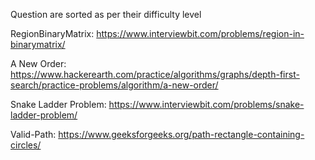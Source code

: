 Question are sorted as per their difficulty level

RegionBinaryMatrix: https://www.interviewbit.com/problems/region-in-binarymatrix/

A New Order: https://www.hackerearth.com/practice/algorithms/graphs/depth-first-search/practice-problems/algorithm/a-new-order/

Snake Ladder Problem: https://www.interviewbit.com/problems/snake-ladder-problem/

Valid-Path: https://www.geeksforgeeks.org/path-rectangle-containing-circles/

